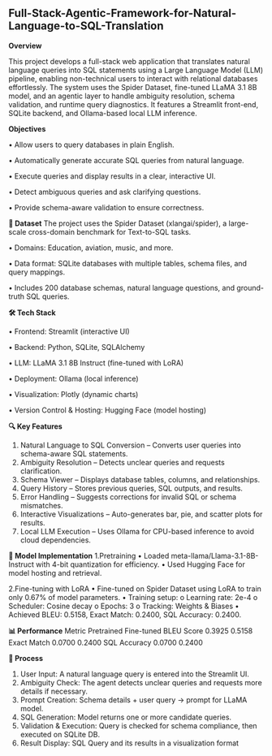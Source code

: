 ## Full-Stack-Agentic-Framework-for-Natural-Language-to-SQL-Translation

**Overview**

This project develops a full-stack web application that translates natural language queries into SQL statements using a Large Language Model (LLM) pipeline, enabling non-technical users to interact with relational databases effortlessly. The system uses the Spider Dataset, fine-tuned LLaMA 3.1 8B model, and an agentic layer to handle ambiguity resolution, schema validation, and runtime query diagnostics. It features a Streamlit front-end, SQLite backend, and Ollama-based local LLM inference.

**Objectives**

•	Allow users to query databases in plain English.

•	Automatically generate accurate SQL queries from natural language.

•	Execute queries and display results in a clear, interactive UI.

•	Detect ambiguous queries and ask clarifying questions.

•	Provide schema-aware validation to ensure correctness.

**📂 Dataset**
The project uses the Spider Dataset (xlangai/spider), a large-scale cross-domain benchmark for Text-to-SQL tasks.

•	Domains: Education, aviation, music, and more.

•	Data format: SQLite databases with multiple tables, schema files, and query mappings.

•	Includes 200 database schemas, natural language questions, and ground-truth SQL queries.

**🛠 Tech Stack**

•	Frontend: Streamlit (interactive UI)

•	Backend: Python, SQLite, SQLAlchemy

•	LLM: LLaMA 3.1 8B Instruct (fine-tuned with LoRA)

•	Deployment: Ollama (local inference)

•	Visualization: Plotly (dynamic charts)

•	Version Control & Hosting: Hugging Face (model hosting)

**🔍 Key Features**
1.	Natural Language to SQL Conversion – Converts user queries into schema-aware SQL statements.
2.	Ambiguity Resolution – Detects unclear queries and requests clarification.
3.	Schema Viewer – Displays database tables, columns, and relationships.
4.	Query History – Stores previous queries, SQL outputs, and results.
5.	Error Handling – Suggests corrections for invalid SQL or schema mismatches.
6.	Interactive Visualizations – Auto-generates bar, pie, and scatter plots for results.
7.	Local LLM Execution – Uses Ollama for CPU-based inference to avoid cloud dependencies.
   
**🧠 Model Implementation**
1.Pretraining
•	Loaded meta-llama/Llama-3.1-8B-Instruct with 4-bit quantization for efficiency.
•	Used Hugging Face for model hosting and retrieval.

2.Fine-tuning with LoRA
•	Fine-tuned on Spider Dataset using LoRA to train only 0.67% of model parameters.
•	Training setup:
o	Learning rate: 2e-4
o	Scheduler: Cosine decay
o	Epochs: 3
o	Tracking: Weights & Biases
•	Achieved BLEU: 0.5158, Exact Match: 0.2400, SQL Accuracy: 0.2400.

**📊 Performance**
Metric	Pretrained	Fine-tuned
BLEU Score	0.3925	0.5158
Exact Match	0.0700	0.2400
SQL Accuracy	0.0700	0.2400

**🚀 Process**
1.	User Input: A natural language query is entered into the Streamlit UI.
2.	Ambiguity Check: The agent detects unclear queries and requests more details if necessary.
3.	Prompt Creation: Schema details + user query → prompt for LLaMA model.
4.	SQL Generation: Model returns one or more candidate queries.
5.	Validation & Execution: Query is checked for schema compliance, then executed on SQLite DB.
6.	Result Display: SQL Query and its results in a visualization format

